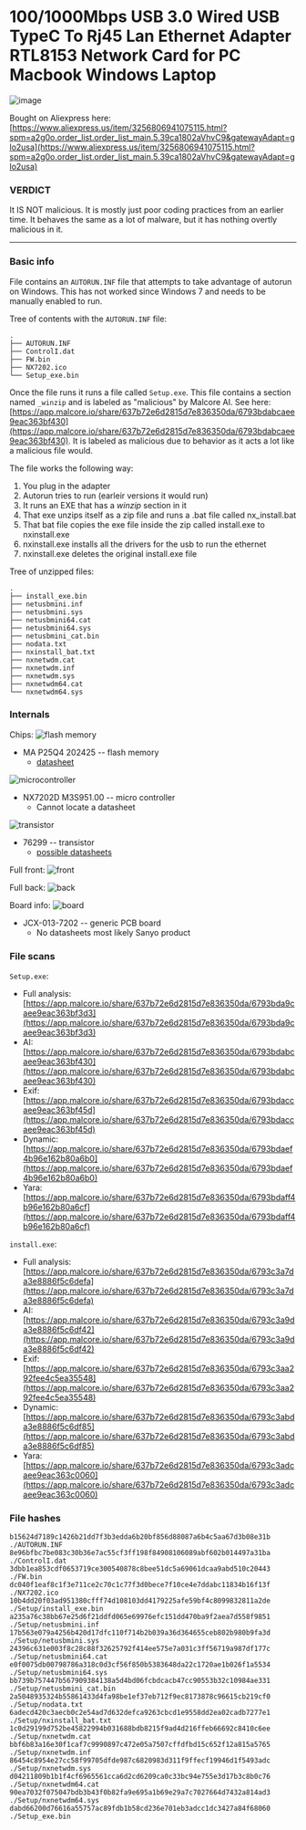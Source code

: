 # 100/1000Mbps USB 3.0 Wired USB TypeC To Rj45 Lan Ethernet Adapter RTL8153 Network Card for PC Macbook Windows Laptop

![image](../.github/images/adapter_1/full.png)

Bought on Aliexpress here: [https://www.aliexpress.us/item/3256806941075115.html?spm=a2g0o.order_list.order_list_main.5.39ca1802aVhvC9&gatewayAdapt=glo2usa](https://www.aliexpress.us/item/3256806941075115.html?spm=a2g0o.order_list.order_list_main.5.39ca1802aVhvC9&gatewayAdapt=glo2usa)

### VERDICT

It IS NOT malicious. It is mostly just poor coding practices from an earlier time. It behaves the same as a lot of malware, but it has nothing overtly malicious in it.

---

### Basic info

File contains an `AUTORUN.INF` file that attempts to take advantage of autorun on Windows. This has not worked since Windows 7 and needs to be manually enabled to run.

Tree of contents with the `AUTORUN.INF` file:
```
.
├── AUTORUN.INF
├── ControlI.dat
├── FW.bin
├── NX7202.ico
└── Setup_exe.bin
```

Once the file runs it runs a file called `Setup.exe`. This file contains a section named `_winzip` and is labeled as "malicious" by Malcore AI. See here: [https://app.malcore.io/share/637b72e6d2815d7e836350da/6793bdabcaee9eac363bf430](https://app.malcore.io/share/637b72e6d2815d7e836350da/6793bdabcaee9eac363bf430). It is labeled as malicious due to behavior as it acts a lot like a malicious file would.

The file works the following way:
1. You plug in the adapter
2. Autorun tries to run (earleir versions it would run)
3. It runs an EXE that has a _winzip_ section in it
4. That exe unzips itself as a zip file and runs a .bat file called nx_install.bat
5. That bat file copies the exe file inside the zip called install.exe to nxinstall.exe
6. nxinstall.exe installs all the drivers for the usb to run the ethernet
7. nxinstall.exe deletes the original install.exe file

Tree of unzipped files:
```
.
├── install_exe.bin
├── netusbmini.inf
├── netusbmini.sys
├── netusbmini64.cat
├── netusbmini64.sys
├── netusbmini_cat.bin
├── nodata.txt
├── nxinstall_bat.txt
├── nxnetwdm.cat
├── nxnetwdm.inf
├── nxnetwdm.sys
├── nxnetwdm64.cat
└── nxnetwdm64.sys
```

### Internals

Chips:
![flash memory](../.github/images/adapter_1/flash.jpeg)
- MA P25Q4 202425 -- flash memory
  - [datasheet](https://www.alldatasheet.com/datasheet-pdf/pdf/1150759/PUYA/P25Q40H.html)


![microcontroller](../.github/images/adapter_1/microcontroller.jpeg)
- NX7202D M3S951.00 -- micro controller
  - Cannot locate a datasheet


![transistor](../.github/images/adapter_1/transistor.jpeg)
- 76299 -- transistor
  - [possible datasheets](https://www.alldatasheet.com/view.jsp?Searchword=76299&sField=3)


Full front:
![front](../.github/images/adapter_1/front.png)


Full back:
![back](../.github/images/adapter_1/back.png)

Board info:
![board](../.github/images/adapter_1/board.jpeg)
- JCX-013-7202 -- generic PCB board
  - No datasheets most likely Sanyo product

### File scans

`Setup.exe`:
- Full analysis: [https://app.malcore.io/share/637b72e6d2815d7e836350da/6793bda9caee9eac363bf3d3](https://app.malcore.io/share/637b72e6d2815d7e836350da/6793bda9caee9eac363bf3d3)
- AI: [https://app.malcore.io/share/637b72e6d2815d7e836350da/6793bdabcaee9eac363bf430](https://app.malcore.io/share/637b72e6d2815d7e836350da/6793bdabcaee9eac363bf430)
- Exif: [https://app.malcore.io/share/637b72e6d2815d7e836350da/6793bdaccaee9eac363bf45d](https://app.malcore.io/share/637b72e6d2815d7e836350da/6793bdaccaee9eac363bf45d)
- Dynamic: [https://app.malcore.io/share/637b72e6d2815d7e836350da/6793bdaef4b96e162b80a6b0](https://app.malcore.io/share/637b72e6d2815d7e836350da/6793bdaef4b96e162b80a6b0)
- Yara: [https://app.malcore.io/share/637b72e6d2815d7e836350da/6793bdaff4b96e162b80a6cf](https://app.malcore.io/share/637b72e6d2815d7e836350da/6793bdaff4b96e162b80a6cf)

`install.exe`:
- Full analysis: [https://app.malcore.io/share/637b72e6d2815d7e836350da/6793c3a7da3e8886f5c6defa](https://app.malcore.io/share/637b72e6d2815d7e836350da/6793c3a7da3e8886f5c6defa)
- AI: [https://app.malcore.io/share/637b72e6d2815d7e836350da/6793c3a9da3e8886f5c6df42](https://app.malcore.io/share/637b72e6d2815d7e836350da/6793c3a9da3e8886f5c6df42)
- Exif: [https://app.malcore.io/share/637b72e6d2815d7e836350da/6793c3aa292fee4c5ea35548](https://app.malcore.io/share/637b72e6d2815d7e836350da/6793c3aa292fee4c5ea35548)
- Dynamic: [https://app.malcore.io/share/637b72e6d2815d7e836350da/6793c3abda3e8886f5c6df85](https://app.malcore.io/share/637b72e6d2815d7e836350da/6793c3abda3e8886f5c6df85)
- Yara: [https://app.malcore.io/share/637b72e6d2815d7e836350da/6793c3adcaee9eac363c0060](https://app.malcore.io/share/637b72e6d2815d7e836350da/6793c3adcaee9eac363c0060)

### File hashes
```
b15624d7189c1426b21dd7f3b3edda6b20bf856d88087a6b4c5aa67d3b08e31b  ./AUTORUN.INF
8e96bfbc7be083c30b36e7ac55cf3ff198f84908106089abf602b014497a31ba  ./ControlI.dat
3dbb1ea853cdf0653719ce300540878c8bee51dc5a69061dcaa9abd510c20443  ./FW.bin
dc040f1eaf8c1f3e711ce2c70c1c77f3d0bece7f10ce4e7ddabc11834b16f13f  ./NX7202.ico
10b4dd20f03ad951380cfff74d108103dd4179225afe59bf4c8099832811a2de  ./Setup/install_exe.bin
a235a76c38bb67e25d6f21ddfd065e69976efc151dd470ba9f2aea7d558f9851  ./Setup/netusbmini.inf
17b563e079a4256b420d17dfc110f714b2b039a36d364655ceb802b980b9fa3d  ./Setup/netusbmini.sys
24396c631e003f8c28c88f32625792f414ee575e7a031c3ff56719a987df177c  ./Setup/netusbmini64.cat
e0f0075db00798786a318c0d3cf56f850b5383648da22c1720ae1b026f1a5534  ./Setup/netusbmini64.sys
bb739b757447b567909384138a5d4bd06fcbdcacb47cc90553b32c10984ae331  ./Setup/netusbmini_cat.bin
2a5048935324b55861433d4fa98be1ef37eb712f9ec8173878c96615cb219cf0  ./Setup/nodata.txt
6adecd420c3aecb0c2e54ad7d632defca9263cbcd1e9558dd2ea02cadb7277e1  ./Setup/nxinstall_bat.txt
1c0d29199d752be45822994b031688bdb8215f9ad4d216ffeb66692c8410c6ee  ./Setup/nxnetwdm.cat
bbf6b83a16e30f1caf7c9990897c472e05a7507cffdfbd15c652f12a815a5765  ./Setup/nxnetwdm.inf
86454c8954e27cc58f99705dfde987c6820983d311f9ffecf19946d1f5493adc  ./Setup/nxnetwdm.sys
d04211809b1b1f4cf6965561cca6d2cd6209ca0c33bc94e755e3d17b3c8b0c76  ./Setup/nxnetwdm64.cat
90ea7032f075047bdb3b43f0b82fa9e695a1b69e29a7c7027664d7432a814ad3  ./Setup/nxnetwdm64.sys
dabd66200d76616a55757ac89fdb1b58cd236e701eb3adcc1dc3427a84f68060  ./Setup_exe.bin
```
